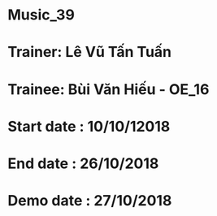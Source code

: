 # Music_39
# Trainer: Lê Vũ Tấn Tuấn
# Trainee: Bùi Văn Hiếu - OE_16
# Start date : 10/10/12018
# End date : 26/10/2018
# Demo date : 27/10/2018
